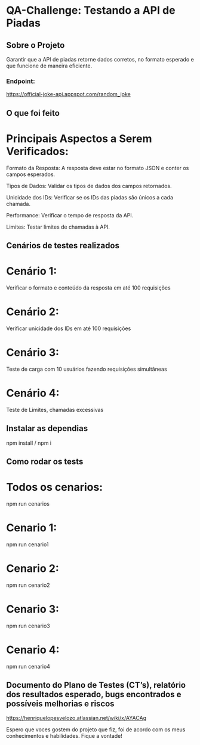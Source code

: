 # QA-Challenge: Testando a API de Piadas

## Sobre o Projeto
Garantir que a API de piadas retorne dados corretos, no formato esperado e que funcione de maneira eficiente.

### Endpoint: 
https://official-joke-api.appspot.com/random_joke


## O que foi feito
# Principais Aspectos a Serem Verificados:
Formato da Resposta: A resposta deve estar no formato JSON e conter os campos esperados.

Tipos de Dados: Validar os tipos de dados dos campos retornados.

Unicidade dos IDs: Verificar se os IDs das piadas são únicos a cada chamada.

Performance: Verificar o tempo de resposta da API.

Limites: Testar limites de chamadas à API.

## Cenários de testes realizados
# Cenário 1:
Verificar o formato e conteúdo da resposta em até 100 requisições

# Cenário 2:
Verificar unicidade dos IDs em até 100 requisições

# Cenário 3:
Teste de carga com 10 usuários fazendo requisições simultâneas

# Cenário 4:
Teste de Limites, chamadas excessivas

## Instalar as dependias
npm install / npm i

## Como rodar os tests
# Todos os cenarios:
npm run cenarios

# Cenario 1:
npm run cenario1

# Cenario 2:
npm run cenario2

# Cenario 3:
npm run cenario3

# Cenario 4:
npm run cenario4

## Documento do Plano de Testes (CT’s), relatório dos resultados esperado, bugs encontrados e possíveis melhorias e riscos
https://henriquelopesvelozo.atlassian.net/wiki/x/AYACAg


Espero que voces gostem do projeto que fiz, foi de acordo com os meus conhecimentos e habilidades. Fique a vontade!